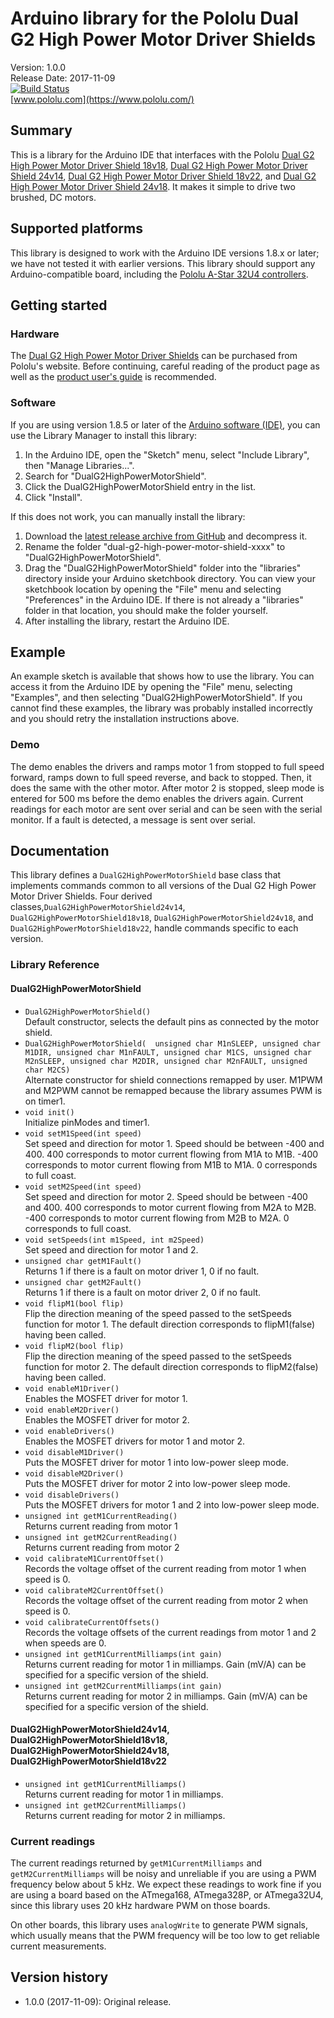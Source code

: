 # Arduino library for the Pololu Dual G2 High Power Motor Driver Shields

Version: 1.0.0<br>
Release Date: 2017-11-09<br>
[![Build Status](https://travis-ci.org/pololu/dual-g2-high-power-motor-shield.svg?branch=master)](https://travis-ci.org/pololu/dual-g2-high-power-motor-shield)<br>
[www.pololu.com](https://www.pololu.com/)

## Summary

This is a library for the Arduino IDE that interfaces with the Pololu
[Dual G2 High Power Motor Driver Shield 18v18](https://www.pololu.com/catalog/product/2515),
[Dual G2 High Power Motor Driver Shield 24v14](https://www.pololu.com/catalog/product/2516),
[Dual G2 High Power Motor Driver Shield 18v22](https://www.pololu.com/catalog/product/2517),
and [Dual G2 High Power Motor Driver Shield 24v18](https://www.pololu.com/catalog/product/2518).
It makes it simple to drive two brushed, DC motors.

## Supported platforms

This library is designed to work with the Arduino IDE versions 1.8.x
or later; we have not tested it with earlier versions.  This library
should support any Arduino-compatible board, including the
[Pololu A-Star 32U4 controllers](https://www.pololu.com/category/149/a-star-programmable-controllers).

## Getting started

### Hardware

The
[Dual G2 High Power Motor Driver Shields](https://www.pololu.com/category/218/pololu-dual-g2-high-power-motor-driver-shields)
can be purchased from Pololu's website.  Before continuing, careful
reading of the product page as well as the
[product user's guide](https://www.pololu.com/docs/0J72) is
recommended.

### Software

If you are using version 1.8.5 or later of the
[Arduino software (IDE)](https://www.arduino.cc/en/Main/Software), you can use
the Library Manager to install this library:

1. In the Arduino IDE, open the "Sketch" menu, select "Include Library", then
   "Manage Libraries...".
2. Search for "DualG2HighPowerMotorShield".
3. Click the DualG2HighPowerMotorShield entry in the list.
4. Click "Install".

If this does not work, you can manually install the library:

1. Download the
   [latest release archive from GitHub](https://github.com/pololu/dual-g2-high-power-motor-shield/releases)
   and decompress it.
2. Rename the folder "dual-g2-high-power-motor-shield-xxxx" to "DualG2HighPowerMotorShield".
3. Drag the "DualG2HighPowerMotorShield" folder into the "libraries"
   directory inside your Arduino sketchbook directory.  You can view
   your sketchbook location by opening the "File" menu and selecting
   "Preferences" in the Arduino IDE.  If there is not already a
   "libraries" folder in that location, you should make the folder
   yourself.
4. After installing the library, restart the Arduino IDE.


## Example

An example sketch is available that shows how to use the library.  You
can access it from the Arduino IDE by opening the "File" menu,
selecting "Examples", and then selecting "DualG2HighPowerMotorShield".  If
you cannot find these examples, the library was probably installed
incorrectly and you should retry the installation instructions above.

### Demo

The demo enables the drivers and ramps motor 1 from stopped to full speed
forward, ramps down to full speed reverse, and back to stopped.  Then, it
does the same with the other motor.  After motor 2 is stopped, sleep mode is
entered for 500 ms before the demo enables the drivers again.  Current
readings for each motor are sent over serial and can be seen with the serial
monitor.  If a fault is detected, a message is sent over serial.

## Documentation

This library defines a `DualG2HighPowerMotorShield` base class that implements
commands common to all versions of the Dual G2 High Power Motor Driver Shields.
Four derived classes,`DualG2HighPowerMotorShield24v14`,
`DualG2HighPowerMotorShield18v18`, `DualG2HighPowerMotorShield24v18`,
and `DualG2HighPowerMotorShield18v22`, handle commands specific to each version.

### Library Reference

#### DualG2HighPowerMotorShield

- `DualG2HighPowerMotorShield()`<br> Default constructor, selects the
  default pins as connected by the motor shield.
- `DualG2HighPowerMotorShield(	unsigned char M1nSLEEP, unsigned char M1DIR, unsigned char M1nFAULT, unsigned char M1CS, unsigned char M2nSLEEP, unsigned char M2DIR, unsigned char M2nFAULT, unsigned char M2CS)` <br>
  Alternate constructor for shield connections remapped by user. M1PWM
  and M2PWM cannot be remapped because the library assumes PWM is on
  timer1.
- `void init()` <br> Initialize pinModes and timer1.
- `void setM1Speed(int speed)` <br> Set speed and direction for motor 1.
  Speed should be between -400 and 400.  400 corresponds to motor
  current flowing from M1A to M1B.  -400 corresponds to motor current
  flowing from M1B to M1A.  0 corresponds to full coast.
- `void setM2Speed(int speed)` <br> Set speed and direction for motor 2.
  Speed should be between -400 and 400.  400 corresponds to motor
  current flowing from M2A to M2B.  -400 corresponds to motor current
  flowing from M2B to M2A.  0 corresponds to full coast.
- `void setSpeeds(int m1Speed, int m2Speed)` <br> Set speed and direction
  for motor 1 and 2.
- `unsigned char getM1Fault()` <br> Returns 1 if there is a fault on motor
  driver 1, 0 if no fault.
- `unsigned char getM2Fault()` <br> Returns 1 if there is a fault on motor
  driver 2, 0 if no fault.
- `void flipM1(bool flip)` <br> Flip the direction meaning of the speed
  passed to the setSpeeds function for motor 1. The default direction
  corresponds to flipM1(false) having been called.
- `void flipM2(bool flip)` <br> Flip the direction meaning of the speed
  passed to the setSpeeds function for motor 2. The default direction
  corresponds to flipM2(false) having been called.
- `void enableM1Driver()` <br> Enables the MOSFET driver for motor 1.
- `void enableM2Driver()` <br> Enables the MOSFET driver for motor 2.
- `void enableDrivers()` <br> Enables the MOSFET drivers for motor 1 and
  motor 2.
- `void disableM1Driver()` <br> Puts the MOSFET driver for motor 1 into
  low-power sleep mode.
- `void disableM2Driver()` <br> Puts the MOSFET driver for motor 2 into
  low-power sleep mode.
- `void disableDrivers()` <br> Puts the MOSFET drivers for motor 1 and
  2 into low-power sleep mode.
- `unsigned int getM1CurrentReading()` <br> Returns current reading from
  motor 1
- `unsigned int getM2CurrentReading()` <br> Returns current reading from
  motor 2
- `void calibrateM1CurrentOffset()` <br> Records the voltage offset of the
  current reading from motor 1 when speed is 0.
- `void calibrateM2CurrentOffset()` <br> Records the voltage offset of the
  current reading from motor 2 when speed is 0.
- `void calibrateCurrentOffsets()` <br> Records the voltage offsets of the
  current readings from motor 1 and 2 when speeds are 0.
- `unsigned int getM1CurrentMilliamps(int gain)` <br> Returns current
  reading for motor 1 in milliamps.  Gain (mV/A) can be specified for a
  specific version of the shield.
- `unsigned int getM2CurrentMilliamps(int gain)` <br> Returns current
  reading for motor 2 in milliamps.  Gain (mV/A) can be specified for a
  specific version of the shield.

#### DualG2HighPowerMotorShield24v14, DualG2HighPowerMotorShield18v18, DualG2HighPowerMotorShield24v18, DualG2HighPowerMotorShield18v22

- `unsigned int getM1CurrentMilliamps()` <br> Returns current reading for
  motor 1 in milliamps.
- `unsigned int getM2CurrentMilliamps()` <br> Returns current reading for
  motor 2 in milliamps.

### Current readings

The current readings returned by `getM1CurrentMilliamps` and
`getM2CurrentMilliamps` will be noisy and unreliable if you are using
a PWM frequency below about 5&nbsp;kHz.  We expect these readings to
work fine if you are using a board based on the ATmega168, ATmega328P,
or ATmega32U4, since this library uses 20&nbsp;kHz hardware PWM on
those boards.

On other boards, this library uses `analogWrite` to generate PWM
signals, which usually means that the PWM frequency will be too low to
get reliable current measurements.

## Version history
* 1.0.0 (2017-11-09): Original release.
